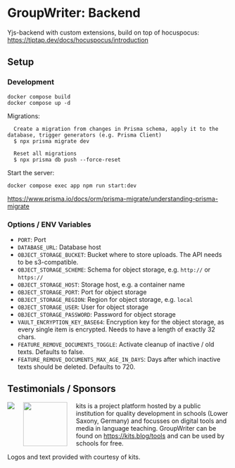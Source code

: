 # GroupWriter: Backend

Yjs-backend with custom extensions, build on top of hocuspocus: https://tiptap.dev/docs/hocuspocus/introduction

## Setup

### Development

```
docker compose build
docker compose up -d
```

Migrations:

```
  Create a migration from changes in Prisma schema, apply it to the database, trigger generators (e.g. Prisma Client)
  $ npx prisma migrate dev

  Reset all migrations
  $ npx prisma db push --force-reset
```

Start the server:

```
docker compose exec app npm run start:dev
```

https://www.prisma.io/docs/orm/prisma-migrate/understanding-prisma-migrate

### Options / ENV Variables

- `PORT`: Port
- `DATABASE_URL`: Database host
- `OBJECT_STORAGE_BUCKET`: Bucket where to store uploads. The API needs to be s3-compatible.
- `OBJECT_STORAGE_SCHEME`: Schema for object storage, e.g. `http://` or `https://`
- `OBJECT_STORAGE_HOST`: Storage host, e.g. a container name
- `OBJECT_STORAGE_PORT`: Port for object storage
- `OBJECT_STORAGE_REGION`: Region for object storage, e.g. `local`
- `OBJECT_STORAGE_USER`: User for object storage
- `OBJECT_STORAGE_PASSWORD`: Password for object storage
- `VAULT_ENCRYPTION_KEY_BASE64`: Encryption key for the object storage, as every single item is encrypted. Needs to have a length of exactly 32 chars.
- `FEATURE_REMOVE_DOCUMENTS_TOGGLE`: Activate cleanup of inactive / old texts. Defaults to false.
- `FEATURE_REMOVE_DOCUMENTS_MAX_AGE_IN_DAYS`: Days after which inactive texts should be deleted. Defaults to 720.

## Testimonials / Sponsors

<img src="https://www.nibis.de/img/nlq-medienbildung.png" align="left" style="margin-right:20px">
<img src="https://kits.blog/wp-content/uploads/2021/03/kits_logo.svg" width=100px align="left" style="margin-right:20px">

kits is a project platform hosted by a public institution for quality
development in schools (Lower Saxony, Germany) and focusses on digital tools
and media in language teaching. GroupWriter can
be found on https://kits.blog/tools and can be used by schools for free.

Logos and text provided with courtesy of kits.
